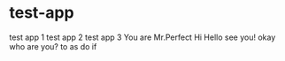 # test-app
test app 1
test app 2
test app 3
You are Mr.Perfect
Hi
Hello
see you!
okay
who are you?
to 
as
do
if